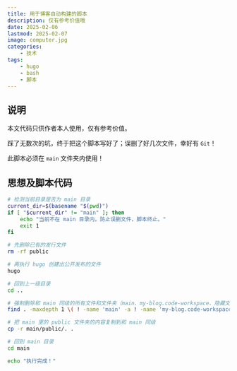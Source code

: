 ```yaml
---
title: 用于博客自动构建的脚本
description: 仅有参考价值哦
date: 2025-02-06
lastmod: 2025-02-07
image: computer.jpg
categories:
    - 技术
tags:
    - hugo
    - bash
    - 脚本
---
```


## 说明

本文代码只供作者本人使用，仅有参考价值。

踩了无数次的坑，终于把这个脚本写好了；误删了好几次文件，幸好有 `Git`！

此脚本必须在 `main` 文件夹内使用！

## 思想及脚本代码

```bash
# 检测当前目录是否为 main 目录
current_dir=$(basename "$(pwd)")
if [ "$current_dir" != "main" ]; then
    echo "当前不在 main 目录内，防止误删文件，脚本终止。"
    exit 1
fi

# 先删除已有的发行文件
rm -rf public

# 再执行 hugo 创建出公开发布的文件
hugo

# 回到上一级目录
cd ..

# 强制删除和 main 同级的所有文件和文件夹（main、my-blog.code-workspace、隐藏文件夹和 README.md 除外）
find . -maxdepth 1 \( ! -name 'main' -a ! -name 'my-blog.code-workspace' -a ! -name '.' -a ! -name '.*' -a ! -name 'README.md' \) -exec rm -rf {} +

# 把 main 里的 public 文件夹的内容复制到和 main 同级
cp -r main/public/. .

# 回到 main 目录
cd main

echo "执行完成！"
```
